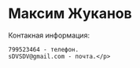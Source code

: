 # Максим Жуканов
<p>Контакная информация:
    
    799523464 - телефон.
    sDVSDV@gmail.com - почта.</p>
